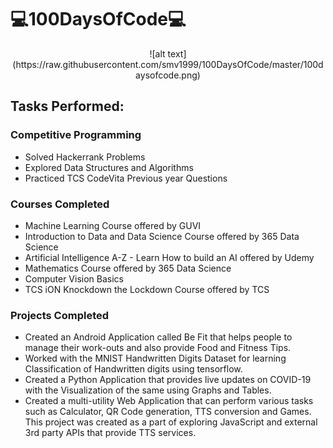 # 💻100DaysOfCode💻

 <div style="text-align:center">![alt text](https://raw.githubusercontent.com/smv1999/100DaysOfCode/master/100daysofcode.png)</div>


## Tasks Performed:

### Competitive Programming

* Solved Hackerrank Problems
* Explored Data Structures and Algorithms
* Practiced TCS CodeVita Previous year Questions

### Courses Completed

* Machine Learning Course offered by GUVI
* Introduction to Data and Data Science Course offered by 365 Data Science
* Artificial Intelligence A-Z - Learn How to build an AI offered by Udemy
* Mathematics Course offered by 365 Data Science
* Computer Vision Basics
* TCS iON Knockdown the Lockdown Course offered by TCS

### Projects Completed

* Created an Android Application called Be Fit that helps people to manage their work-outs and also provide Food and Fitness Tips.
* Worked with the MNIST Handwritten Digits Dataset for learning Classification of Handwritten digits using tensorflow.
* Created a Python Application that provides live updates on COVID-19 with the Visualization of the same using Graphs and Tables.
* Created a multi-utility Web Application that can perform various tasks such as Calculator, QR Code generation, TTS conversion and Games. This project was created as a part of exploring JavaScript and external 3rd party APIs that provide TTS services.
